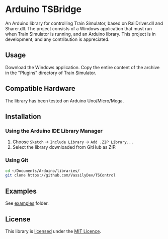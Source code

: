 # Arduino TSBridge
An Arduino library for controlling Train Simulator, based on RailDriver.dll and Sharer.dll. The project consists of a Windows application that must run when Train Simulator is running, and an Arduino library.
This project is in development, and any contribution is appreciated.

## Usage
Download the Windows application. Copy the entire content of the archive in the "Plugins" directory of Train Simulator.

## Compatible Hardware
The library has been tested on Arduino Uno/Micro/Mega.

## Installation

### Using the Arduino IDE Library Manager

1. Choose `Sketch` -> `Include Library` -> `Add .ZIP Library...`
2. Select the library downloaded from GitHub as ZIP.

### Using Git

```sh
cd ~/Documents/Arduino/libraries/
git clone https://github.com/VassilyDev/TSControl
```

## Examples

See [examples](examples) folder.

## License

This library is [licensed](LICENSE) under the [MIT Licence](http://en.wikipedia.org/wiki/MIT_License).

